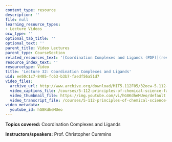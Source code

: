 ```yaml
---
content_type: resource
description: ''
file: null
learning_resource_types:
- Lecture Videos
ocw_type: ''
optional_tab_title: ''
optional_text: ''
parent_title: Video Lectures
parent_type: CourseSection
related_resources_text: '[Coordination Complexes and Ligands (PDF)](resources/lecture32)'
resource_index_text: ''
resourcetype: Video
title: 'Lecture 32: Coordination Complexes and Ligands'
uid: ee50c1c7-8405-fc63-b3b7-faedf56a51d7
video_files:
  archive_url: http://www.archive.org/download/MIT5.112F05/32ocw-5.112-05dec2005-220k.mp4
  video_captions_file: /courses/5-112-principles-of-chemical-science-fall-2005/3952c3df8da75cb2b3d9e9981dfc1276_hG8KdheMUeo.vtt
  video_thumbnail_file: https://img.youtube.com/vi/hG8KdheMUeo/default.jpg
  video_transcript_file: /courses/5-112-principles-of-chemical-science-fall-2005/2ec721009d0f80e32779f24e2a4f23e3_hG8KdheMUeo.pdf
video_metadata:
  youtube_id: hG8KdheMUeo
---
```


**Topics covered:** Coordination Complexes and Ligands

**Instructors/speakers:** Prof. Christopher Cummins